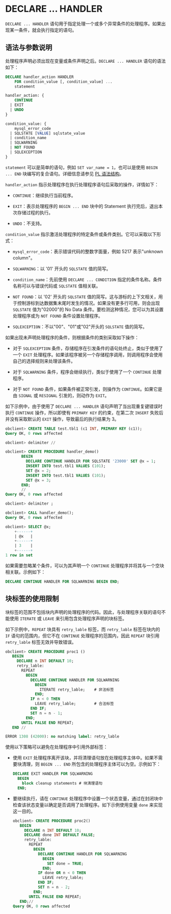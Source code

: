 # DECLARE ... HANDLER 

`DECLARE ... HANDLER` 语句用于指定处理一个或多个异常条件的处理程序。如果出现某一条件，就会执行指定的语句。

## 语法与参数说明 

处理程序声明必须出现在变量或条件声明之后。`DECLARE ... HANDLER` 语句的语法如下：

```sql
DECLARE handler_action HANDLER
    FOR condition_value [, condition_value] ...
    statement

handler_action: {
    CONTINUE
  | EXIT
  | UNDO
}

condition_value: {
    mysql_error_code
  | SQLSTATE [VALUE] sqlstate_value
  | condition_name
  | SQLWARNING
  | NOT FOUND
  | SQLEXCEPTION
}
```


`statement` 可以是简单的语句，例如 `SET var_name = 1`，也可以是使用 `BEGIN ... END` 块编写的复合语句。详细信息请参见 [PL 语法结构](../1.basic-syntax-mysql.md)。

`handler_action` 指示处理程序在执行处理程序语句后采取的操作，详情如下：

* `CONTINUE`：继续执行当前程序。

* `EXIT`：表示处理程序的 `BEGIN ... END` 块中的 Statement 执行完后，退出本次存储过程的执行。

* `UNDO`：不支持。


`condition_value` 指示激活处理程序的特定条件或条件类别。它可以采取以下形式：

* `mysql_error_code`：表示错误代码的整数字面量，例如 5217 表示"unknown column"。

* `SQLWARNING`：以 '01' 开头的 `SQLSTATE` 值的简写。

* `condition_name`：先前使用 `DECLARE ... CONDITION` 指定的条件名称。条件名称可以与错误代码或 `SQLSTATE` 值相关联。

* `NOT FOUND`：以 '02' 开头的 `SQLSTATE` 值的简写。这与游标的上下文相关，用于控制游标到达数据集末尾时发生的情况。如果没有更多行可用，则会出现 `SQLSTATE` 值为"02000"的 No Data 条件。要检测这种情况，您可以为其设置处理程序或为 `NOT FOUND` 条件设置处理程序。

* `SQLEXCEPTION`：不以"00"、"01"或"02"开头的 `SQLSTATE` 值的简写。



如果出现未声明处理程序的条件，则根据条件的类别采取如下操作：

* 对于 `SQLEXCEPTION` 条件，存储程序在引发条件的语句处终止，类似于使用了一个 `EXIT` 处理程序。如果该程序被另一个存储程序调用，则调用程序会使用自己的选择规则来处理该条件。

* 对于 `SQLWARNING` 条件，程序会继续执行，类似于使用了一个 `CONTINUE` 处理程序。

* 对于 `NOT FOUND` 条件，如果条件被正常引发，则操作为 `CONTINUE`。如果它是由 `SIGNAL` 或 `RESIGNAL` 引发的，则动作为 `EXIT`。



如下示例中，由于使用了 `DECLARE ... HANDLER` 语句声明了当出现重复键错误时执行 `CONTINUE` 操作，所以即使有 `PRIMARY KEY` 的约束，在第二次 `INSERT` 失败后并没有采取默认的 `EXIT` 操作，导致最后的执行结果为 3。

```sql
obclient> CREATE TABLE test.tbl1 (c1 INT, PRIMARY KEY (c1));
Query OK, 0 rows affected 

obclient> delimiter //

obclient> CREATE PROCEDURE handler_demo()
       BEGIN
         DECLARE CONTINUE HANDLER FOR SQLSTATE '23000' SET @x = 1;
         INSERT INTO test.tbl1 VALUES (101);
         SET @x = 2;
         INSERT INTO test.tbl1 VALUES (101);
         SET @x = 3;
       END;
       //
Query OK, 0 rows affected

obclient> delimiter ;

obclient> CALL handler_demo();
Query OK, 0 rows affected 

obclient> SELECT @x;
    +------+
    | @x   |
    +------+
    | 3    |
    +------+
1 row in set 
```


如果需要忽略某个条件，可以为其声明一个 `CONTINUE` 处理程序并将其与一个空块相关联。示例如下：

```sql
DECLARE CONTINUE HANDLER FOR SQLWARNING BEGIN END;
```


## 块标签的使用限制 

块标签的范围不包括块内声明的处理程序的代码。因此，与处理程序关联的语句不能使用 `ITERATE` 或 `LEAVE` 来引用包含处理程序声明的块标签。

如下示例中，`REPEAT` 块具有 `retry_lable` 标签，而 `retry_lable` 标签在块内的 `IF` 语句的范围内，但它不在 `CONTINUE` 处理程序的范围内，因此 `REPEAT` 块引用 `retry_lable` 标签无效并导致错误。

```sql
obclient> CREATE PROCEDURE proc1 ()
   BEGIN
     DECLARE n INT DEFAULT 10;
     retry_lable:
       REPEAT
         BEGIN
           DECLARE CONTINUE HANDLER FOR SQLWARNING
             BEGIN
               ITERATE retry_lable;    # 非法标签
             END;
           IF n < 0 THEN
             LEAVE retry_lable;        # 合法标签
           END IF;
           SET n = n - 1;
         END;
       UNTIL FALSE END REPEAT;
   END //

ERROR 1308 (42000): no matching label: retry_lable
```

使用以下策略可以避免在处理程序中引用外部标签：

* 使用 `EXIT` 处理程序离开该块，并将清理语句放在处理程序主体中。如果不需要块清理，则 `BEGIN ... END` 所包含的处理程序主体可以为空。示例如下：

  ```sql
  DECLARE EXIT HANDLER FOR SQLWARNING
    BEGIN
      block cleanup statements # 块清理语句
    END;
  ```
 

* 要继续执行，请在 `CONTINUE` 处理程序中设置一个状态变量，通过在封闭块中检查该状态变量以确定是否调用了处理程序。如下示例使用变量 `done` 来实现这一目的。

  ```sql
  obclient> CREATE PROCEDURE proc2()
     BEGIN
       DECLARE n INT DEFAULT 10;
       DECLARE done INT DEFAULT FALSE;
       retry_lable:
         REPEAT
           BEGIN
             DECLARE CONTINUE HANDLER FOR SQLWARNING
               BEGIN
                 SET done = TRUE;
               END;
             IF done OR n < 0 THEN
               LEAVE retry_lable;
             END IF;
             SET n = n - 2;
           END;
         UNTIL FALSE END REPEAT;
     END;//
  Query OK, 0 rows affected
  ```
